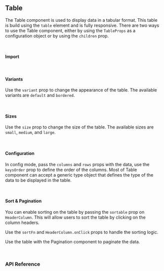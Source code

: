 ## Table

The Table component is used to display data in a tabular format. This table is build using the `table` element and is fully responsive. There are two ways to use the Table component, either by using the `TableProps` as a configuration object or by using the `children` prop.

<div>
<LeSourceButton url="https://github.com/hiimlex/leux/tree/main/src/components/Table"></LeSourceButton>
</div>

<br />

#### Import

<div>
<TableImportPreview>
</TableImportPreview>
<div>

<br />

#### Variants

Use the `variant` prop to change the appearance of the table. The available variants are `default` and `bordered`.

<div>
<TableVariantsPreview>
</TableVariantsPreview>
</div>

<br />

#### Sizes

Use the `size` prop to change the size of the table. The available sizes are `small`, `medium`, and `large`.

<div>
<TableSizesPreview>
</TableSizesPreview>
</div>

<br />

#### Configuration

In config mode, pass the `columns` and `rows` props with the data, use the `keysOrder` prop to define the order of the columns. Most of Table component can accept a generic type object that defines the type of the data to be displayed in the table.

<div>
<TableUsagePreview>
</TableUsagePreview>
</div>

<br />

#### Sort & Pagination

You can enable sorting on the table by passing the `sortable` prop on `HeaderColumn`. This will allow users to sort the table by clicking on the column headers.

Use the `sortFn` and `HeaderColumn.onClick` props to handle the sorting logic.

Use the table with the Pagination component to paginate the data.

<div>
<TableSortingPreview>
</TableSortingPreview>
</div>

<br />

### API Reference

<div>
<TableApiTable>
</TableApiTable>
</div>

<br />
